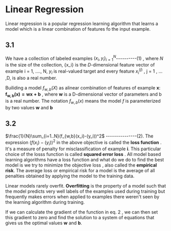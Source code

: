 # Linear Regression

Linear regression is a popular regression learning algorithm that learns a model which is a linear combination of features fo the input example.

## 3.1

We have a collection of labeled examples ${(x_i , y_i)}_{i=1}^{N}$----------(1) , where $N$ is the size of the collection, {x_i} is the $D$-dimensional
feature vector of example i = 1, ...., N, ${y_i}$ is real-valued target and every feature ${x_i}^{(j)}$ , j = 1 , ... ,D, is also a real
number.

Builiding a model $f_{w,b}(X)$ as alinear combination of features of example $\mathbf{x}$: $\mathbf{f_{w,b}(x) = wx + b}$ , where $\mathbf{w}$ is
a D-dimensional vector of parameters and b is  a real number. The notation $f_{w,b}(x)$ means the model $f$ is parameterized by two values
$\mathbf{w}$ and $\mathbf{b}$

## 3.2
$\frac{1}{N}\sum_{i=1..N}(f_{w,b}(x_i)-(y_i))^2$ ---------------(2).
The expression $(f(x_i) - (y_i))^2$ in the above objective is called the $\textbf{loss function}$ . It's a measure of penalty for misclassification of
example $\mathbf{i}$. This particular choice of the losss function is called $\textbf{squared error loss}$ . All model based learning algorithms
have a loss function and what do we do to find the best model is we try to minimize the objective loss , also called the $\textbf{empirical risk}$.
The average loss or empirical risk for a model is the average of all penalties obtained by applying the model to the training data.

Linear models rarely overfit. $\textbf{Overfitting}$ is the property of a model such that the model predicts very well labels of the examples used
during training but frequently makes errors when applied to examples there weren't seen by the learning algorithm during training.

If we can calculate the gradient of the function in eq. 2 , we can then set this gradient to zero and find the solution to a system of equations that
gives us the optimal values $\mathbf{w}$ and $\mathbf{b}$.
